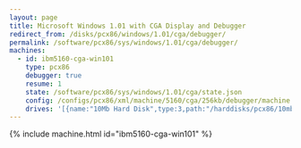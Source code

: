 ```yaml
---
layout: page
title: Microsoft Windows 1.01 with CGA Display and Debugger
redirect_from: /disks/pcx86/windows/1.01/cga/debugger/
permalink: /software/pcx86/sys/windows/1.01/cga/debugger/
machines:
  - id: ibm5160-cga-win101
    type: pcx86
    debugger: true
    resume: 1
    state: /software/pcx86/sys/windows/1.01/cga/state.json
    config: /configs/pcx86/xml/machine/5160/cga/256kb/debugger/machine.xml
    drives: '[{name:"10Mb Hard Disk",type:3,path:"/harddisks/pcx86/10mb/PCDOS200-WIN101-CGA.json"}]'
---
```


{% include machine.html id="ibm5160-cga-win101" %}
